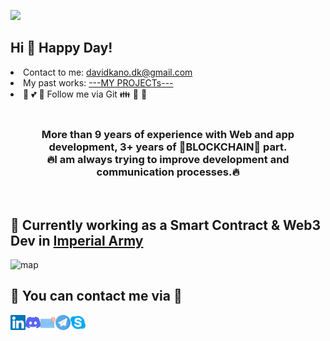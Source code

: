 ![](https://komarev.com/ghpvc/?username=super1002&color=yellow)


## Hi 👋 Happy Day!
<li> Contact to me: <a href="mailto:davidkano.dk@gmail.com">davidkano.dk@gmail.com</a> </li>
<li> My past works: <a href="https://github.com/super1002/pos-ecommerce-web3-ethereum-solana-binance-P2E-Dex-Defi/blob/master/README.md"> ---MY PROJECTs--- </a> </li>
<li> 🤝 💕 👀 Follow me via Git  👪 💖 🤞 </li>

</br>


<!---
## 💰 Chain based
<span><img src="https://seeklogo.com/images/S/solana-sol-logo-9AA58519FE-seeklogo.com.png" alt="Solana logo" title="Solana" height="40" />
&nbsp;
<img src="https://seeklogo.com/images/E/ethereum-logo-EC6CDBA45B-seeklogo.com.png" alt="Ethereum logo" title="Ethereum" height="40" />
&nbsp;
<img src="https://seeklogo.com/images/B/binance-coin-bnb-logo-CD94CC6D31-seeklogo.com.png" alt="Binance logo" title="Binance" height="35" />
&nbsp;
<img src="https://seeklogo.com/images/A/avalanche-avax-logo-440813952D-seeklogo.com.png" alt="Avalanche logo" title="Avalanche" height="33" />
&nbsp;
<img src="https://seeklogo.com/images/P/polygon-matic-logo-1DFDA3A3A8-seeklogo.com.png" alt="Polygon logo" title="Polygon" height="33" />
&nbsp;
<img src="https://seeklogo.com/images/N/near-protocol-near-logo-3CBD263358-seeklogo.com.png" alt="Neaer Protocol logo" title="Near protocol" height="30" />
&nbsp;
<br /> <br /> -->
<!--
## 🛠  Technologies and tools
<span><img src="https://img.shields.io/badge/Rust-282C34?logo=Rust&logoColor=fff" alt="Rust logo" title="Rust" height="20" />
&nbsp;
<img src="https://img.shields.io/badge/Solidity-282C34?logo=Solidity&logoColor=ddd" alt="Solidity logo" title="Solidity" height="20" />
&nbsp;
<img src="https://img.shields.io/badge/JavaScript-282C34?logo=javascript&logoColor=F7DF1E" alt="JavaScript logo" title="JavaScript" height="20" /></span>
&nbsp;
<img src="https://img.shields.io/badge/TypeScript-282C34?logo=typescript&logoColor=3178C6" alt="TypeScript logo" title="TypeScript" height="20" />
&nbsp;
<img src="https://img.shields.io/badge/React-282C34?logo=React&logoColor=61DBFB" alt="React logo" title="React" height="20" />
&nbsp;
<img src="https://img.shields.io/badge/Next.js-282C34?logo=Next.js&logoColor=111111" alt="Next.js logo" title="Next.js" height="20" />
&nbsp;
<img src="https://img.shields.io/badge/Vue.js-282C34?logo=Vue.js&logoColor=41B883" alt="Vue.js logo" title="Vue.js" height="20" />
&nbsp;
<img src="https://img.shields.io/badge/Nuxt.js-282C34?logo=Nuxt.js&logoColor=41B883" alt="Nuxt.js logo" title="Nuxt.js" height="20" />
&nbsp;
<img src="https://img.shields.io/badge/HTML5-282C34?logo=html5&logoColor=E34F26" alt="HTML5 logo" title="HTML5" height="20" />
&nbsp;
<img src="https://img.shields.io/badge/CSS3-282C34?logo=css3&logoColor=1572B6" alt="CSS3 logo" title="CSS3" height="20" />
&nbsp;
<img src="https://img.shields.io/badge/Sass-282C34?logo=Sass&logoColor=F5517F" alt="Sass logo" title="Sass" height="20" />
&nbsp;
<img src="https://img.shields.io/badge/React Native-282C34?logo=react&logoColor=61DAFB" alt="React Native logo" title="React Native" height="20" />
&nbsp;
<img src="https://img.shields.io/badge/Redux-282C34?logo=redux&logoColor=764ABC" alt="Redux logo" title="Redux" height="20" />
&nbsp;
<img src="https://img.shields.io/badge/git-282C34?logo=git&logoColor=F05032" alt="git logo" title="git" height="20" />
&nbsp;
<img src="https://img.shields.io/badge/VS%20Code-282C34?logo=visual-studio-code&logoColor=007ACC" alt="Visual Studio Code logo" title="Visual Studio Code" height="20" />
&nbsp;
<img src="https://img.shields.io/badge/docker-282C34?logo=Docker&logoColor=007ACC" alt="Docker logo" title="Docker" height="20" />
&nbsp;
<img src="https://img.shields.io/badge/firebase-282C34?logo=firebase&logoColor=FFCB2B" alt="firebase logo" title="firebase" height="20" />
&nbsp;
<br /><br />
-->

<h3 align="center">
More than 9 years of experience with Web and app development, 3+ years of 🔗<b>BLOCKCHAIN</b>🔗 part.<br />
🔥I am always trying to improve development and communication processes.🔥 
</h3>

<br />

## 🔭 Currently working as a Smart Contract & Web3 Dev in [Imperial Army](https://casino.imperialarmy.xyz/)
![map](https://github.com/super1002/super1002/assets/125123579/cb2a21f6-34d4-481a-a906-5782afc9402f)


## 📩 You can contact me via 📩
<a href="https://www.linkedin.com/in/david-kano/"><img align="left" src="https://raw.githubusercontent.com/black-wyvern-dev/black-wyvern-dev/main/images/linkedin.svg" alt="Venus | LinkedIn" width="24px"/></a>
<a href="https://discord.com/users/1157066242658672740"><img align="left" src="https://raw.githubusercontent.com/dev-tom-0108/dev-tom-0108/main/images/discord.svg" alt="Venus | Discord" width="24px"/></a>
<a href="mailto:davidkano.dk@gmail.com"><img align="left" src="https://raw.githubusercontent.com/dev-tom-0108/dev-tom-0108/main/images/email.svg" alt="Venus | Email" width="24px"/></a>
<a href="https://t.me/dk_1002/"><img align="left" src="https://raw.githubusercontent.com/black-wyvern-dev/black-wyvern-dev/main/images/telegram.svg" alt="Venus | Telegram" width="24px"/></a>
<a href="https://join.skype.com/invite/yoYWSjLjQEja"><img align="left" src="https://raw.githubusercontent.com/dev-tom-0108/dev-tom-0108/main/images/skype.svg" alt="Venus | Skype" width="24px"/></a>
<br/>
